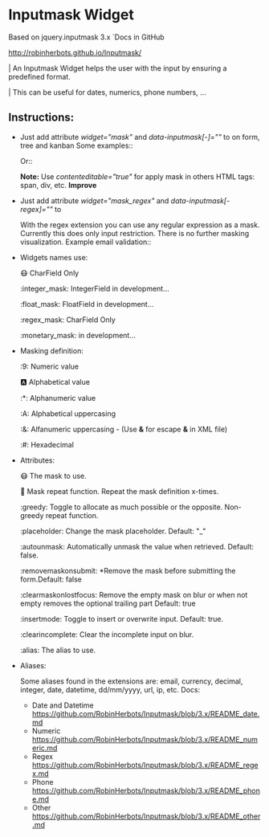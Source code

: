 Inputmask Widget
================

Based on jquery.inputmask 3.x `Docs in GitHub

<http://robinherbots.github.io/Inputmask/>

| An Inputmask Widget helps the user with the input by ensuring a predefined format.

| This can be useful for dates, numerics, phone numbers, ...

Instructions:
-------------

- Just add attribute *widget="mask"* and *data-inputmask[-<attribute>]="<value>"* to **<field />** on form, tree and kanban
   Some examples::
   
    <field widget="mask" data-inputmask="'alias': 'date'" name="name" />
    <field widget="mask" data-inputmask="'mask': '99/99/9999'" name="name" />
    <field widget="mask" data-inputmask="'mask': '99-aa-**-AA-&amp;&amp;-##'" name="name" />
    <field widget="mask" data-inputmask="'mask': '9', 'repeat': 10, 'greedy' : false" name="name" />
    
   Or::
   
     <field widget="mask" data-inputmask-alias="date" name="name" />
     <field widget="mask" data-inputmask-mask="99/99/9999" name="name" />
     <field widget="mask" data-inputmask-mask="99-aa-**-AA-&amp;&amp;-##" name="name" />
     <field widget="mask" data-inputmask-mask="9" data-inputmask-repeat="10" data-inputmask-greedy="false" name="name" />
     
   **Note:** Use *contenteditable="true"* for apply mask in others HTML tags: span, div, etc. **Improve**
   
- Just add attribute *widget="mask_regex"* and *data-inputmask[-regex]="<value>"* to **<field />**

   With the regex extension you can use any regular expression as a mask. Currently this does only input restriction. There is no further masking visualization.
   Example email validation::
    
    <field widget="regex_mask" data-inputmask-regex="[a-zA-Z0-9._%-]+@[a-zA-Z0-9-]+\.[a-zA-Z]{2,4}" name="name"/>
    
- Widgets names use:

   :mask: CharField Only
   
   :integer_mask: IntegerField in development...
   
   :float_mask: FloatField in development...
   
   :regex_mask: CharField Only
   
   :monetary_mask: in development...
   
- Masking definition:

   :9: Numeric value
   
   :a: Alphabetical value
   
   :\*: Alphanumeric value
   
   :A: Alphabetical uppercasing
   
   :&: Alfanumeric uppercasing - (Use **&amp;** for escape **&** in XML file)
   
   :#: Hexadecimal
   
- Attributes:

   :mask: The mask to use.
   
   :repeat: Mask repeat function. Repeat the mask definition x-times.
   
   :greedy: Toggle to allocate as much possible or the opposite. Non-greedy repeat function.
   
   :placeholder: Change the mask placeholder. Default: "_"
   
   :autounmask: Automatically unmask the value when retrieved. Default: false.
   
   :removemaskonsubmit: *Remove the mask before submitting the form.Default: false
   
   :clearmaskonlostfocus: Remove the empty mask on blur or when not empty removes the optional trailing part Default: true
   
   :insertmode: Toggle to insert or overwrite input. Default: true.
   
   :clearincomplete: Clear the incomplete input on blur.
   
   :alias: The alias to use.
   
- Aliases:

   Some aliases found in the extensions are: email, currency, decimal, integer, date, datetime, dd/mm/yyyy, url, ip, etc.
   Docs:
   
   * Date and Datetime <https://github.com/RobinHerbots/Inputmask/blob/3.x/README_date.md>
   * Numeric <https://github.com/RobinHerbots/Inputmask/blob/3.x/README_numeric.md>
   * Regex <https://github.com/RobinHerbots/Inputmask/blob/3.x/README_regex.md>
   * Phone <https://github.com/RobinHerbots/Inputmask/blob/3.x/README_phone.md>
   * Other <https://github.com/RobinHerbots/Inputmask/blob/3.x/README_other.md>
